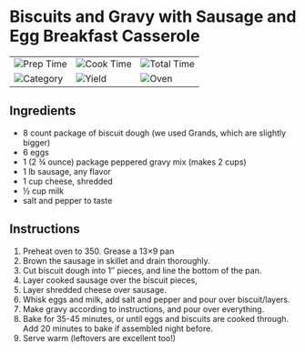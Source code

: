 # Biscuits and Gravy with Sausage and Egg Breakfast Casserole

|  |  |  |
| ----------- | ----------- | ----------- |
| ![Prep Time](https://img.shields.io/badge/Prep_Time-30_min.-2451ba) | ![Cook Time](https://img.shields.io/badge/Cook_Time-35_to_45_min.-2451ba) | ![Total Time](https://img.shields.io/badge/Total_Time-70_min.-2451ba)
| ![Category](https://img.shields.io/badge/Category-Breakfast-2451ba) | ![Yield](https://img.shields.io/badge/Yield-6_servings-2451ba) | ![Oven](https://img.shields.io/badge/Cooking_Method-Oven-2451ba)

## Ingredients

- 8 count package of biscuit dough (we used Grands, which are slightly bigger)
- 6 eggs
- 1 (2 &frac34; ounce) package peppered gravy mix (makes 2 cups)
- 1 lb sausage, any flavor
- 1 cup cheese, shredded
- &frac12; cup milk
- salt and pepper to taste

## Instructions

1. Preheat oven to 350. Grease a 13×9 pan
2. Brown the sausage in skillet and drain thoroughly.
3. Cut biscuit dough into 1″ pieces, and line the bottom of the pan.
4. Layer cooked sausage over the biscuit pieces,
5. Layer shredded cheese over sausage.
6. Whisk eggs and milk, add salt and pepper and pour over biscuit/layers.
7. Make gravy according to instructions, and pour over everything.
8. Bake for 35-45 minutes, or until eggs and biscuits are cooked through. Add 20 minutes to bake if assembled night before. 
9. Serve warm (leftovers are excellent too!)
